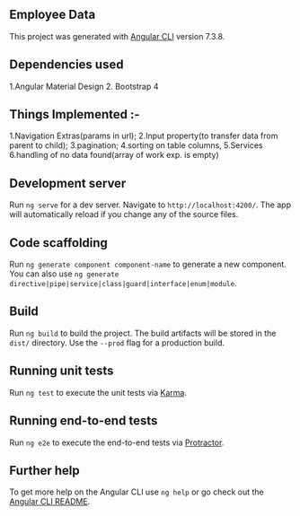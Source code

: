 ## Employee Data

This project was generated with [Angular CLI](https://github.com/angular/angular-cli) version 7.3.8.
## Dependencies used
1.Angular Material Design
2. Bootstrap 4

## Things Implemented :-
1.Navigation Extras(params in url);
2.Input property(to transfer data from parent to child);
3.pagination;
4.sorting on table columns,
5.Services
6.handling of no data found(array of work exp. is empty)

## Development server

Run `ng serve` for a dev server. Navigate to `http://localhost:4200/`. The app will automatically reload if you change any of the source files.

## Code scaffolding

Run `ng generate component component-name` to generate a new component. You can also use `ng generate directive|pipe|service|class|guard|interface|enum|module`.

## Build

Run `ng build` to build the project. The build artifacts will be stored in the `dist/` directory. Use the `--prod` flag for a production build.

## Running unit tests

Run `ng test` to execute the unit tests via [Karma](https://karma-runner.github.io).

## Running end-to-end tests

Run `ng e2e` to execute the end-to-end tests via [Protractor](http://www.protractortest.org/).

## Further help

To get more help on the Angular CLI use `ng help` or go check out the [Angular CLI README](https://github.com/angular/angular-cli/blob/master/README.md).

